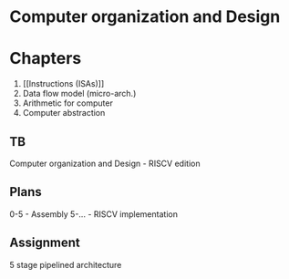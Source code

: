 # Computer organization and Design
# Chapters
1. [[Instructions (ISAs)]]
2. Data flow model (micro-arch.)
3. Arithmetic for computer
4. Computer abstraction
## TB
Computer organization and Design - RISCV edition

## Plans
0-5 - Assembly
5-... - RISCV implementation

## Assignment
5 stage pipelined architecture